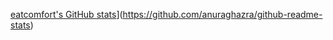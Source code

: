 [eatcomfort's GitHub stats](https://github-readme-stats.vercel.app/api?username=eatcomfort)](https://github.com/anuraghazra/github-readme-stats)
